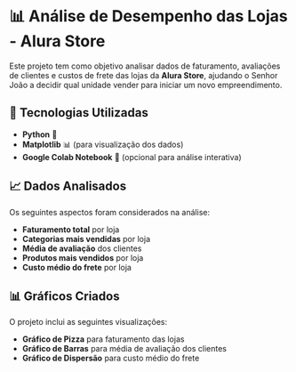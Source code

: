 # 📊 Análise de Desempenho das Lojas - Alura Store

Este projeto tem como objetivo analisar dados de faturamento, avaliações de clientes e custos de frete das lojas da **Alura Store**, ajudando o Senhor João a decidir qual unidade vender para iniciar um novo empreendimento.

## 🚀 Tecnologias Utilizadas

- **Python** 🐍
- **Matplotlib** 📊 (para visualização dos dados)
- **Google Colab Notebook** 📓 (opcional para análise interativa)

## 📈 Dados Analisados

Os seguintes aspectos foram considerados na análise:

- **Faturamento total** por loja
- **Categorias mais vendidas** por loja
- **Média de avaliação** dos clientes
- **Produtos mais vendidos** por loja
- **Custo médio do frete** por loja

## 📊 Gráficos Criados

O projeto inclui as seguintes visualizações:

- **Gráfico de Pizza** para faturamento das lojas
- **Gráfico de Barras** para média de avaliação dos clientes
- **Gráfico de Dispersão** para custo médio do frete
